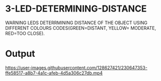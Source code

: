 # 3-LED-DETERMINING-DISTANCE
WARNING LEDS DETERRMINING DISTANCE OF THE OBJECT USING DIFFERENT COLOURS CODES(GREEN=DISTANT, YELLOW= MODERATE, RED=TOO CLOSE).

 # Output
 
https://user-images.githubusercontent.com/128627421/230647353-ffe58517-a8b7-4a1c-afeb-4d5a306c27db.mp4

